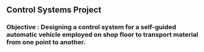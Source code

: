 ## Control Systems Project
### Objective : Designing a control system for a self-guided automatic vehicle employed on shop floor to transport material from one point to another.
